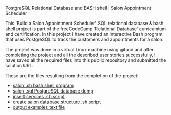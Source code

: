 PostgreSQL Relational Database and BASH shell | Salon Appointment Scheduler


This 'Build a Salon Appointment Scheduler' SQL relational database & bash shell project is part of the freeCodeCamp 'Relational Database' curricumlum and certification.
In this project I have created an interactive Bash program that uses PostgreSQL to track the customers and appointments for a salon.

The project was done in a virtual Linux machine using gitpod and after completing the project and all the described user stories successfully,
I have saved all the required files into this public repository and submitted the solution URL.

These are the files resulting from the completion of the project:
- [salon .sh bash shell program](https://github.com/Rami24t/Salon-Appointment-Scheduler_Relational-Database/blob/main/salon.sh)
- [salon .sql PostgreSQL database dump](https://github.com/Rami24t/Salon-Appointment-Scheduler_Relational-Database/blob/main/salon.sql)
- [insert services .sh script](https://github.com/Rami24t/Salon-Appointment-Scheduler_Relational-Database/blob/main/insert_services.sh)
- [create salon database structure .sh script](https://github.com/Rami24t/Salon-Appointment-Scheduler_Relational-Database/blob/main/create_database_structure.sh)
- [output examples text file](./output_examples.txt)
